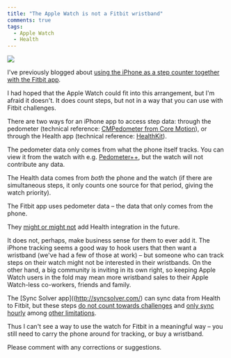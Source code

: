 ```yaml
---
title: "The Apple Watch is not a Fitbit wristband"
comments: true
tags:
  - Apple Watch
  - Health
---
```


![](/images/content/watch-pedometer.jpg)

I've previously blogged about [using the iPhone as a step counter together with the Fitbit app](http://thepugautomatic.com/2015/03/the-ten-thousand-steps/).

I had hoped that the Apple Watch could fit into this arrangement, but I'm afraid it doesn't. It does count steps, but not in a way that you can use with Fitbit challenges.

There are two ways for an iPhone app to access step data: through the pedometer (technical reference: [CMPedometer from Core Motion](https://developer.apple.com/library/ios/documentation/CoreMotion/Reference/CMPedometer_class/index.html#//apple_ref/occ/cl/CMPedometer)), or through the Health app (technical reference: [HealthKit](https://developer.apple.com/healthkit/)).

The pedometer data only comes from what the phone itself tracks. You can view it from the watch with e.g. [Pedometer++](http://pedometerplusplus.com/), but the watch will not contribute any data.

The Health data comes from *both* the phone and the watch (if there are simultaneous steps, it only counts one source for that period, giving the watch priority).

The Fitbit app uses pedometer data – the data that only comes from the phone.

They [might or might not](http://9to5mac.com/2014/10/08/fitbit-says-it-has-no-current-plans-for-ios-8-health-app-integration/) add Health integration in the future.

It does not, perhaps, make business sense for them to ever add it. The iPhone tracking seems a good way to hook users that then want a wristband (we've had a few of those at work) – but someone who can track steps on their watch might not be interested in their wristbands. On the other hand, a big community is inviting in its own right, so keeping Apple Watch users in the fold may mean more wristband sales to their Apple Watch-less co-workers, friends and family.

The [Sync Solver app]((http://syncsolver.com/) can sync data from Health to Fitbit, but these steps [do not count towards challenges](http://syncsolver.com/healthfitbit/support/#ad9a05f2) and [only sync hourly](http://syncsolver.com/healthfitbit/support/#c1486976) among [other limitations](http://syncsolver.com/healthfitbit/support/).

Thus I can't see a way to use the watch for Fitbit in a meaningful way – you still need to carry the phone around for tracking, or buy a wristband.

Please comment with any corrections or suggestions.
